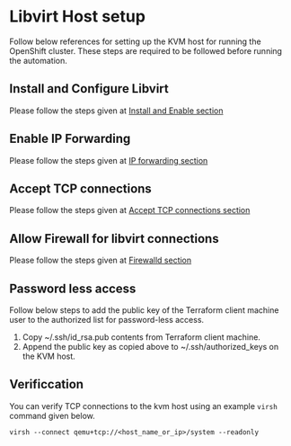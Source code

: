# Libvirt Host setup

Follow below references for setting up the KVM host for running the OpenShift cluster. These steps are required to be followed before running the automation.


## Install and Configure Libvirt

Please follow the steps given at [Install and Enable section](https://github.com/openshift/installer/blob/master/docs/dev/libvirt/README.md#install-and-enable-libvirt)

## Enable IP Forwarding

Please follow the steps given at [IP forwarding section](https://github.com/openshift/installer/blob/master/docs/dev/libvirt/README.md#enable-ip-forwarding)

## Accept TCP connections

Please follow the steps given at [Accept TCP connections section](https://github.com/openshift/installer/blob/master/docs/dev/libvirt/README.md#for-permanently-running-libvirt-daemon)

## Allow Firewall for libvirt connections

Please follow the steps given at [Firewalld section](https://github.com/openshift/installer/blob/master/docs/dev/libvirt/README.md#firewalld)

## Password less access

Follow below steps to add the public key of the Terraform client machine user to the authorized list for password-less access.
1. Copy ~/.ssh/id_rsa.pub contents from Terraform client machine.
2. Append the public key as copied above to ~/.ssh/authorized_keys on the KVM host.

## Verificcation

You can verify TCP connections to the kvm host using an example `virsh` command given below.
```
virsh --connect qemu+tcp://<host_name_or_ip>/system --readonly
```
